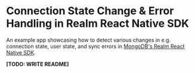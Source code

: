# Connection State Change & Error Handling in Realm React Native SDK

An example app showcasing how to detect various changes in e.g. connection state, user state, and sync errors in [MongoDB's Realm React Native SDK](https://www.mongodb.com/docs/realm/sdk/react-native/).

**[TODO: WRITE README]**

